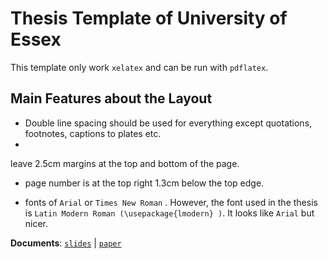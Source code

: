 # Thesis Template of University of Essex

This template only work `xelatex` and can be run with `pdflatex`. 

## Main Features about the Layout  

- Double line spacing should be used for everything except quotations, footnotes, captions to plates etc.
-
leave 2.5cm margins at the top and bottom of the page.

- page number is at the top right 1.3cm below the top edge.

- fonts of `Arial` or `Times New Roman` . However, the font used in the thesis is `Latin Modern Roman (\usepackage{lmodern} )`. It looks like `Arial` but nicer.

**Documents**: [`slides`]() | [`paper`]()
